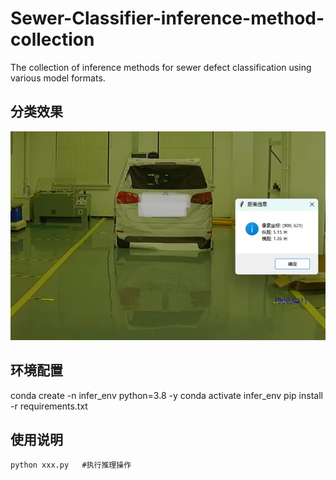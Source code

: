 # Sewer-Classifier-inference-method-collection
The collection of inference methods for sewer defect classification using various model formats.

## 分类效果

![功能测试](https://github.com/allrivertosea/PNP-camera-calibration/blob/main/result.png)


## 环境配置

conda create -n infer_env python=3.8 -y
conda activate infer_env
pip install -r requirements.txt

## 使用说明

```
python xxx.py   #执行推理操作
```


